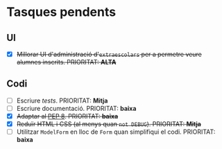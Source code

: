 # Tasques pendents

## UI
* [x] <del>Millorar UI d'administració d'`extraescolars` per a permetre veure alumnes
    inscrits. PRIORITAT: **ALTA**</del>

## Codi
* [ ] Escriure *tests*. PRIORITAT: **Mitja**
* [ ] Escriure documentació. PRIORITAT: **baixa**
* [x] <del>Adaptar al [PEP 8](https://www.python.org/dev/peps/pep-0008/). PRIORITAT:
    **baixa**</del>
* [x] <del>Reduïr HTML i CSS (al menys quan `not DEBUG`). PRIORITAT: **Mitja**</del>
* [ ] Utilitzar `ModelForm` en lloc de `Form` quan simplifiqui el codi.
    PRIORITAT: **baixa**
